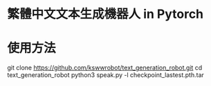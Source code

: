 # 繁體中文文本生成機器人 in Pytorch

# 使用方法
git clone https://github.com/kswwrobot/text_generation_robot.git
cd text_generation_robot
python3 speak.py -l checkpoint_lastest.pth.tar
